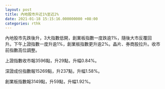 ```yaml
---
layout: post
title: 內地股市升近1%至近2%
date: 2021-01-18 15:15:16.000000000 +08:00
categories: rthk
---
```


內地股市先跌後升，3大指數低開，創業板指數一度跌逾1%，隨後大市反覆回升。下午上證指數一度升逾1%，創業板指數更升逾2%。晶片、券商股拉升。收市前指數高位調整。

上證指數收市報3596點，升29點，升幅0.84%。

深證成份指數報15269點，升237點，升幅1.58%。

創業板指數報3149點，升59點，升幅1.92%。
